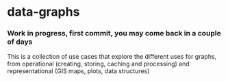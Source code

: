 # data-graphs

### Work in progress, first commit, you may come back in a couple of days

This is a collection of use cases that explore the different uses for graphs, from operational (creating, storing, caching and processing) and representational (GIS maps, plots, data structures)

